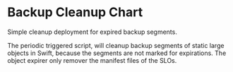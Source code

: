# Backup Cleanup Chart

Simple cleanup deployment for expired backup segments.

The periodic triggered script, will cleanup backup segments of static large
objects in Swift, because the segments are not marked for expirations. The
object expirer only remover the manifest files of the SLOs.
